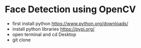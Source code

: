 # Face Detection using OpenCV
- first install python https://www.python.org/downloads/
- install python libraries https://pypi.org/
- open terminal and cd Desktop 
- git clone 

